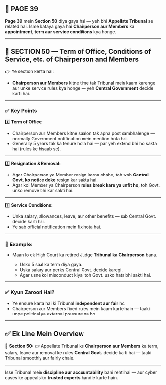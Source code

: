 ## 📄 **PAGE 39**

**Page 39** mein **Section 50** diya gaya hai — yeh bhi **Appellate Tribunal** se related hai.
Isme bataya gaya hai **Chairperson aur Members** ka **appointment, term aur service conditions** kya honge.

---

## 🔹 **SECTION 50 — Term of Office, Conditions of Service, etc. of Chairperson and Members**

👉 Ye section kehta hai:

* **Chairperson aur Members** kitne time tak Tribunal mein kaam karenge aur unke service rules kya honge — yeh **Central Government** decide karti hai.

---

### ✅ **Key Points**

1️⃣ **Term of Office:**

* Chairperson aur Members kitne saalon tak apna post sambhalenge — normally Government notification mein mention hota hai.
* Generally 5 years tak ka tenure hota hai — par yeh extend bhi ho sakta hai (rules ke hisaab se).

---

2️⃣ **Resignation & Removal:**

* Agar Chairperson ya Member resign karna chahe, toh woh **Central Govt. ko notice deke** resign kar sakta hai.
* Agar koi Member ya Chairperson **rules break kare ya unfit ho**, toh Govt. unko remove bhi kar sakti hai.

---

3️⃣ **Service Conditions:**

* Unka salary, allowances, leave, aur other benefits — sab Central Govt. decide karti hai.
* Ye sab official notification mein fix hota hai.

---

### 🧩 **Example:**

* Maan lo ek High Court ka retired Judge **Tribunal ka Chairperson** bana.

  * Usko 5 saal ka term diya gaya.
  * Uska salary aur perks Central Govt. decide karegi.
  * Agar usne koi misconduct kiya, toh Govt. usko hata bhi sakti hai.

---

### ✅ **Kyun Zaroori Hai?**

* Ye ensure karta hai ki Tribunal **independent aur fair** ho.
* Chairperson aur Members fixed rules mein kaam karte hain — taaki unpe political ya external pressure na ho.

---

## ✅ **Ek Line Mein Overview**

📌 **Section 50:**
👉 Appellate Tribunal ke **Chairperson aur Members** ka term, salary, leave aur removal ke rules **Central Govt.** decide karti hai — taaki Tribunal smoothly aur fairly chale.

---

Isse Tribunal mein **discipline aur accountability** bani rehti hai — aur cyber cases ke appeals ko **trusted experts** handle karte hain.
